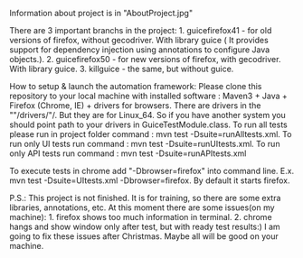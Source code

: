 Information about project is in "AboutProject.jpg"

There are 3 important branchs in the project: 1. guicefirefox41 - for old versions of firefox, without gecodriver. With library guice ( It provides support for dependency injection using annotations to configure Java objects.). 2. guicefirefox50 - for new versions of firefox, with gecodriver. With library guice. 3. killguice - the same, but without guice.

How to setup & launch the automation framework: Please clone this repository to your local machine with installed software : Maven3 + Java + Firefox (Chrome, IE) + drivers for browsers.
There are drivers in the ""/drivers/"/. But they are for Linux_64. So if you have another system you should point path to your drivers in GuiceTestModule.class.
To run all tests please run in project folder command : mvn test -Dsuite=runAlltests.xml. To run only UI tests run command : mvn test -Dsuite=runUItests.xml. To run only API tests run command : mvn test -Dsuite=runAPItests.xml

To execute tests in chrome add "-Dbrowser=firefox" into command line. E.x. mvn test -Dsuite=UItests.xml -Dbrowser=firefox. By default it starts firefox.

P.S.: This project is not finished. It is for training, so there are some extra libraries, annotations, etc. At this moment there are some issues(on my machine): 1. firefox shows too much information in terminal. 2. chrome hangs and show window only after test, but with ready test results:) I am going to fix these issues after Christmas. Maybe all will be good on your machine.
